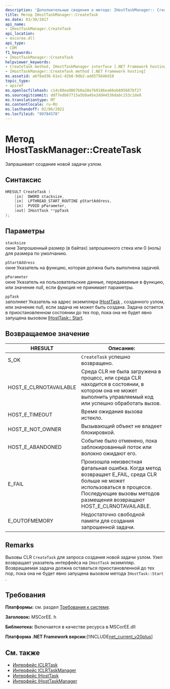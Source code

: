 ```yaml
---
description: 'Дополнительные сведения о методе: IHostTaskManager:: CreateTask'
title: Метод IHostTaskManager::CreateTask
ms.date: 03/30/2017
api_name:
- IHostTaskManager.CreateTask
api_location:
- mscoree.dll
api_type:
- COM
f1_keywords:
- IHostTaskManager::CreateTask
helpviewer_keywords:
- CreateTask method, IHostTaskManager interface [.NET Framework hosting]
- IHostTaskManager::CreateTask method [.NET Framework hosting]
ms.assetid: a6f8ad36-61e1-42b0-9db2-add575646d18
topic_type:
- apiref
ms.openlocfilehash: c14c80ea9067b0a28e7b9186ea66eb695687bf27
ms.sourcegitcommit: ddf7edb67715a5b9a45e3dd44536dabc153c1de0
ms.translationtype: MT
ms.contentlocale: ru-RU
ms.lasthandoff: 02/06/2021
ms.locfileid: "99784578"
---
```

# <a name="ihosttaskmanagercreatetask-method"></a>Метод IHostTaskManager::CreateTask

Запрашивает создание новой задачи узлом.  
  
## <a name="syntax"></a>Синтаксис  
  
```cpp  
HRESULT CreateTask (  
    [in]  DWORD stacksize,
    [in]  LPTHREAD_START_ROUTINE pStartAddress,  
    [in]  PVOID pParameter,  
    [out] IHostTask **ppTask  
);  
```  
  
## <a name="parameters"></a>Параметры  

 `stacksize`  
 окне Запрошенный размер (в байтах) запрошенного стека или 0 (ноль) для размера по умолчанию.  
  
 `pStartAddress`  
 окне Указатель на функцию, которая должна быть выполнена задачей.  
  
 `pParameter`  
 окне Указатель на пользовательские данные, передаваемые в функцию, или значение null, если функция не принимает параметры.  
  
 `ppTask`  
 заполняет Указатель на адрес экземпляра [IHostTask](ihosttask-interface.md) , созданного узлом, или значение null, если задача не может быть создана. Задача остается в приостановленном состоянии до тех пор, пока она не будет явно запущена вызовом [IHostTask:: Start](ihosttask-start-method.md).  
  
## <a name="return-value"></a>Возвращаемое значение  
  
|HRESULT|Описание:|  
|-------------|-----------------|  
|S_OK|`CreateTask` успешно возвращено.|  
|HOST_E_CLRNOTAVAILABLE|Среда CLR не была загружена в процесс, или среда CLR находится в состоянии, в котором она не может выполнить управляемый код или успешно обработать вызов.|  
|HOST_E_TIMEOUT|Время ожидания вызова истекло.|  
|HOST_E_NOT_OWNER|Вызывающий объект не владеет блокировкой.|  
|HOST_E_ABANDONED|Событие было отменено, пока заблокированный поток или волокно ожидают его.|  
|E_FAIL|Произошла неизвестная фатальная ошибка. Когда метод возвращает E_FAIL, среда CLR больше не может использоваться в процессе. Последующие вызовы методов размещения возвращают HOST_E_CLRNOTAVAILABLE.|  
|E_OUTOFMEMORY|Недостаточно свободной памяти для создания запрошенной задачи.|  
  
## <a name="remarks"></a>Remarks  

 Вызовы CLR `CreateTask` для запроса создания новой задачи узлом. Узел возвращает указатель интерфейса на `IHostTask` экземпляр. Возвращаемая задача должна оставаться приостановленной до тех пор, пока она не будет явно запущена вызовом метода `IHostTask::Start` .  
  
## <a name="requirements"></a>Требования  

 **Платформы:** см. раздел [Требования к системе](../../get-started/system-requirements.md).  
  
 **Заголовок:** MSCorEE. h  
  
 **Библиотека:** Включается в качестве ресурса в MSCorEE.dll  
  
 **Платформа .NET Framework версии:**[!INCLUDE[net_current_v20plus](../../../../includes/net-current-v20plus-md.md)]  
  
## <a name="see-also"></a>См. также

- [Интерфейс ICLRTask](iclrtask-interface.md)
- [Интерфейс ICLRTaskManager](iclrtaskmanager-interface.md)
- [Интерфейс IHostTask](ihosttask-interface.md)
- [Интерфейс IHostTaskManager](ihosttaskmanager-interface.md)
